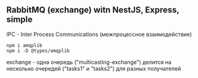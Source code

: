 ## RabbitMQ (exchange) witn NestJS, Express, simple

IPC - Inter Process Communications (межпроцессное взаимодействие)

```
npm i amqplib
npm i -D @types/amqplib
```

exchange - одна очередь ("multicasting-exchange") делится на несколько очередей ("tasks1" и "tasks2") для разных получателей
